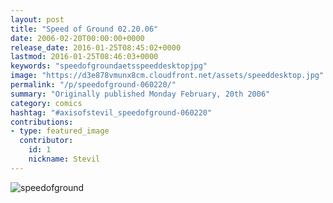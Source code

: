 ```yaml
---
layout: post
title: "Speed of Ground 02.20.06"
date: 2006-02-20T00:00:00+0000
release_date: 2016-01-25T08:45:02+0000
lastmod: 2016-01-25T08:46:03+0000
keywords: "speedofgroundaetsspeeddesktopjpg"
image: "https://d3e878vmunx8cm.cloudfront.net/assets/speeddesktop.jpg"
permalink: "/p/speedofground-060220/"
summary: "Originally published Monday February, 20th 2006"
category: comics
hashtag: "#axisofstevil_speedofground-060220"
contributions:
- type: featured_image
  contributor:
    id: 1
    nickname: Stevil
---
```


![speedofground](https://d3e878vmunx8cm.cloudfront.net/assets/speeddesktop.jpg)
